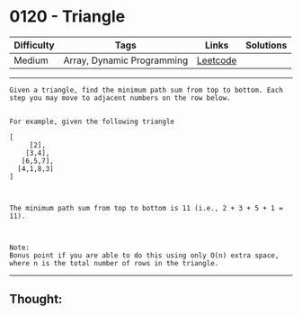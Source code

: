# 0120 - Triangle

Difficulty  | Tags | Links | Solutions
----------- | ---- | ----- | -----
Medium | Array, Dynamic Programming | [Leetcode](https://leetcode.com/problems/triangle/description/) |


-----------

```
Given a triangle, find the minimum path sum from top to bottom. Each step you may move to adjacent numbers on the row below.


For example, given the following triangle

[
     [2],
    [3,4],
   [6,5,7],
  [4,1,8,3]
]



The minimum path sum from top to bottom is 11 (i.e., 2 + 3 + 5 + 1 = 11).



Note:
Bonus point if you are able to do this using only O(n) extra space, where n is the total number of rows in the triangle.
```

-----------

## Thought:
